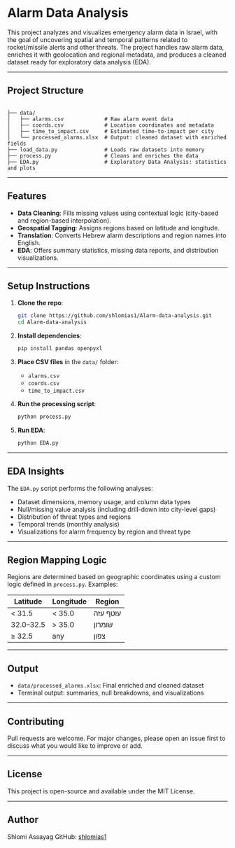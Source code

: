 # Alarm Data Analysis

This project analyzes and visualizes emergency alarm data in Israel, with the goal of uncovering spatial and temporal patterns related to rocket/missile alerts and other threats. The project handles raw alarm data, enriches it with geolocation and regional metadata, and produces a cleaned dataset ready for exploratory data analysis (EDA).

---

## Project Structure

```

├── data/
│   ├── alarms.csv             # Raw alarm event data
│   ├── coords.csv             # Location coordinates and metadata
│   ├── time_to_impact.csv     # Estimated time-to-impact per city
│   └── processed_alarms.xlsx  # Output: cleaned dataset with enriched fields
├── load_data.py               # Loads raw datasets into memory
├── process.py                 # Cleans and enriches the data
├── EDA.py                     # Exploratory Data Analysis: statistics and plots

````

---

## Features

- **Data Cleaning**: Fills missing values using contextual logic (city-based and region-based interpolation).
- **Geospatial Tagging**: Assigns regions based on latitude and longitude.
- **Translation**: Converts Hebrew alarm descriptions and region names into English.
- **EDA**: Offers summary statistics, missing data reports, and distribution visualizations.

---

## Setup Instructions

1. **Clone the repo**:
   ```bash
   git clone https://github.com/shlomias1/Alarm-data-analysis.git
   cd Alarm-data-analysis

2. **Install dependencies**:

   ```bash
   pip install pandas openpyxl
   ```

3. **Place CSV files** in the `data/` folder:

   * `alarms.csv`
   * `coords.csv`
   * `time_to_impact.csv`

4. **Run the processing script**:

   ```bash
   python process.py
   ```

5. **Run EDA**:

   ```bash
   python EDA.py
   ```
---

## EDA Insights

The `EDA.py` script performs the following analyses:

* Dataset dimensions, memory usage, and column data types
* Null/missing value analysis (including drill-down into city-level gaps)
* Distribution of threat types and regions
* Temporal trends (monthly analysis)
* Visualizations for alarm frequency by region and threat type

---

## Region Mapping Logic

Regions are determined based on geographic coordinates using a custom logic defined in `process.py`. Examples:

| Latitude  | Longitude | Region   |
| --------- | --------- | -------- |
| < 31.5    | < 35.0    | עוטף עזה |
| 32.0–32.5 | > 35.0    | שומרון   |
| ≥ 32.5    | any       | צפון     |

---

## Output

* `data/processed_alarms.xlsx`: Final enriched and cleaned dataset
* Terminal output: summaries, null breakdowns, and visualizations

---

## Contributing

Pull requests are welcome. For major changes, please open an issue first to discuss what you would like to improve or add.

---

## License

This project is open-source and available under the MIT License.

---

## Author

Shlomi Assayag
GitHub: [shlomias1](https://github.com/shlomias1)

```
